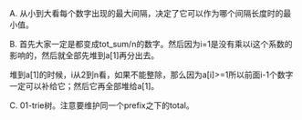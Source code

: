 A. 从小到大看每个数字出现的最大间隔，决定了它可以作为哪个间隔长度时的最小值。

B. 首先大家一定是都变成tot_sum/n的数字。然后因为i=1是没有乘以i这个系数的影响的，然后就全部先堆到a[1]再分出去。

   堆到a[1]的时候，i从2到n看，如果不能整除，那么因为a[i]>=1所以前面i-1个数字一定可以补给它；然后它再全部堆给a[1]。
   
C. 01-trie树。注意要维护同一个prefix之下的total。
